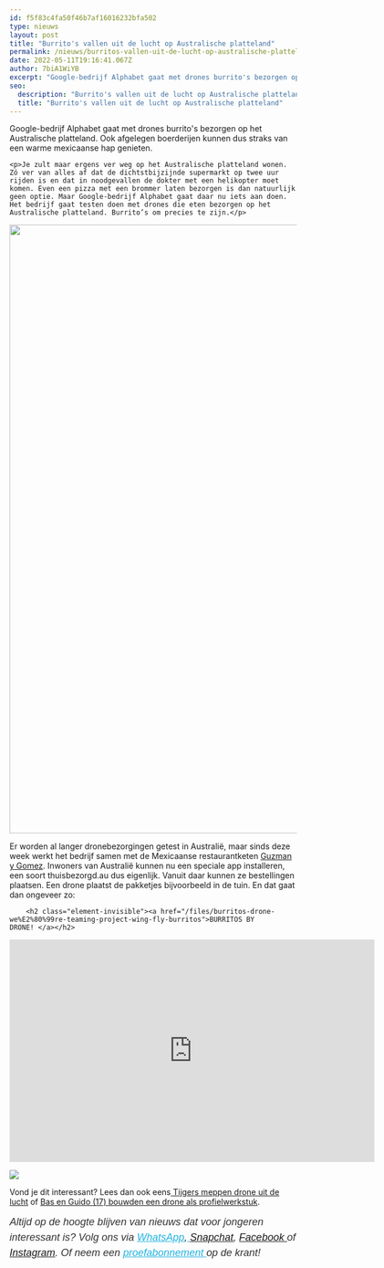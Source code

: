 ```yaml
---
id: f5f83c4fa50f46b7af16016232bfa502
type: nieuws
layout: post
title: "Burrito's vallen uit de lucht op Australische platteland"
permalink: /nieuws/burritos-vallen-uit-de-lucht-op-australische-platteland/
date: 2022-05-11T19:16:41.067Z
author: 7biA1WiYB
excerpt: "Google-bedrijf Alphabet gaat met drones burrito's bezorgen op het Australische platteland. Ook afgelegen boerderijen kunnen dus straks van een warme mexicaanse hap genieten.  "
seo:
  description: "Burrito's vallen uit de lucht op Australische platteland"
  title: "Burrito's vallen uit de lucht op Australische platteland"
---
```

Google-bedrijf Alphabet gaat met drones burrito's bezorgen op het Australische platteland. Ook afgelegen boerderijen kunnen dus straks van een warme mexicaanse hap genieten.  

    <p>Je zult maar ergens ver weg op het Australische platteland wonen. Zó ver van alles af dat de dichtstbijzijnde supermarkt op twee uur rijden is en dat in noodgevallen de dokter met een helikopter moet komen. Even een pizza met een brommer laten bezorgen is dan natuurlijk geen optie. Maar Google-bedrijf Alphabet gaat daar nu iets aan doen. Het bedrijf gaat testen doen met drones die eten bezorgen op het Australische platteland. Burrito’s om precies te zijn.</p>
<p><div class="media media-element-container media-default"><div id="file-419468" class="file file-image file-image-jpeg">

        
  
  <div class="content">
    <img height="1067" width="1600" class="media-element file-default" data-delta="1" src="https://7dagen.netlify.app/sites/default/files/0-p6O_0wIyuz9gVV6z-.jpg" alt="">  </div>

  
</div>
</div>
<p>Er worden al langer dronebezorgingen getest in Australië, maar sinds deze week werkt het bedrijf samen met de Mexicaanse restaurantketen <a href="https://www.guzmanygomez.com/">Guzman y Gomez</a>. Inwoners van Australië kunnen nu een speciale app installeren, een soort thuisbezorgd.au dus eigenlijk. Vanuit daar kunnen ze bestellingen plaatsen. Een drone plaatst de pakketjes bijvoorbeeld in de tuin. En dat gaat dan ongeveer zo:</p>
<p><div class="media media-element-container media-default"><div id="file-419469" class="file file-video file-video-youtube">

        <h2 class="element-invisible"><a href="/files/burritos-drone-we%E2%80%99re-teaming-project-wing-fly-burritos">BURRITOS BY DRONE! </a></h2>
    
  
  <div class="content">
    <div class="media-youtube-video file media-element file-default media-youtube-1">
  <iframe class="media-youtube-player" width="640" height="390" title="BURRITOS BY DRONE! We’re teaming up with Project Wing to fly burritos!" src="https://www.youtube.com/embed/BYMLZ2_6d4o?wmode=opaque&controls=" name="BURRITOS BY DRONE! We’re teaming up with Project Wing to fly burritos!" frameborder="0" allowfullscreen="">Video van BURRITOS BY DRONE! We’re teaming up with Project Wing to fly burritos!</iframe>
</div>
  </div>

  
</div>
</div>
<div class="kader">
<p><img class="kaderafbeelding" src="https://7dagen.netlify.app/sites/default/files/ff.png"></p>
<p>Vond je dit interessant? Lees dan ook eens<a href="https://7dagen.netlify.app/lifestyle/fenna-17-van-hoefwijzer-over-het-succes-van-paardentubers" target="_blank"> </a><a href="https://7dagen.netlify.app/video/tijgers-meppen-drone-uit-lucht">Tijgers meppen drone uit de lucht</a> of <a href="https://7dagen.netlify.app/school-nieuws/bas-en-guido-17-bouwden-een-drone-als-profielwerkstuk">Bas en Guido (17) bouwden een drone als profielwerkstuk</a>.</p>
<p><em style="box-sizing: inherit; color: rgb(51, 51, 51); font-family: &quot;PT Sans&quot;, sans-serif; font-size: 18px; line-height: 27px;">Altijd op de hoogte blijven van nieuws dat voor jongeren interessant is? Volg ons via </em><em style="box-sizing: inherit; color: rgb(34, 179, 224); transition: color 0.3s ease; font-family: &quot;PT Sans&quot;, sans-serif; font-size: 18px; line-height: 27px;"><a href="https://7dagen.netlify.app/whatsapp" style="box-sizing: inherit; color: rgb(34, 179, 224); transition: color 0.3s ease; font-family: &quot;PT Sans&quot;, sans-serif; font-size: 18px; line-height: 27px;">WhatsApp</a></em><em style="box-sizing: inherit; color: rgb(51, 51, 51); font-family: &quot;PT Sans&quot;, sans-serif; font-size: 18px; line-height: 27px;">,</em><em style="box-sizing: inherit; color: rgb(34, 179, 224); transition: color 0.3s ease; font-family: &quot;PT Sans&quot;, sans-serif; font-size: 18px; line-height: 27px;"><a href="https://7dagen.netlify.app/whatsapp" style="box-sizing: inherit; color: rgb(34, 179, 224); transition: color 0.3s ease; font-family: &quot;PT Sans&quot;, sans-serif; font-size: 18px; line-height: 27px;"> </a></em><em style="box-sizing: inherit; color: rgb(51, 51, 51); font-family: &quot;PT Sans&quot;, sans-serif; font-size: 18px; line-height: 27px;"><a href="https://www.snapchat.com/add/sevendaysnl">Snapchat</a>, <a href="https://www.facebook.com/7Daysnl?ref=bookmarks">Facebook </a>of <a href="https://instagram.com/7DAysnl/">Instagram</a>. Of </em><em style="box-sizing: inherit; color: rgb(51, 51, 51); font-family: &quot;PT Sans&quot;, sans-serif; font-size: 18px; line-height: 27px;">neem een </em><a href="https://abonneren.sevendays.nl/abonneren/abonnementen/ae/artikel" style="box-sizing: inherit; color: rgb(34, 179, 224); transition: color 0.3s ease; font-family: &quot;PT Sans&quot;, sans-serif; font-size: 18px; line-height: 27px;"><em style="box-sizing: inherit;">proefabonnement </em></a><em style="box-sizing: inherit; color: rgb(51, 51, 51); font-family: &quot;PT Sans&quot;, sans-serif; font-size: 18px; line-height: 27px;">op de krant!</em></p>
</div>
  
